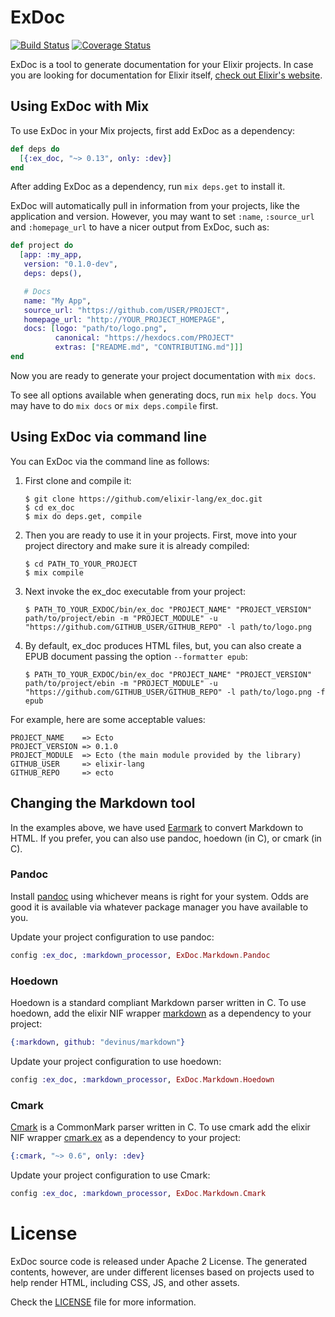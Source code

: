 # ExDoc

[![Build Status](https://secure.travis-ci.org/elixir-lang/ex_doc.svg?branch=master "Build Status")][build-status]
[![Coverage Status](https://coveralls.io/repos/elixir-lang/ex_doc/badge.svg?branch=master&service=github)][coverage-status]

ExDoc is a tool to generate documentation for your Elixir projects. In case you are looking for documentation for Elixir itself, [check out Elixir's website][elixir-lang].

## Using ExDoc with Mix

To use ExDoc in your Mix projects, first add ExDoc as a dependency:

```elixir
def deps do
  [{:ex_doc, "~> 0.13", only: :dev}]
end
```

After adding ExDoc as a dependency, run `mix deps.get` to install it.

ExDoc will automatically pull in information from your projects, like the application and version. However, you may want to set `:name`, `:source_url` and `:homepage_url` to have a nicer output from ExDoc, such as:

```elixir
def project do
  [app: :my_app,
   version: "0.1.0-dev",
   deps: deps(),

   # Docs
   name: "My App",
   source_url: "https://github.com/USER/PROJECT",
   homepage_url: "http://YOUR_PROJECT_HOMEPAGE",
   docs: [logo: "path/to/logo.png",
          canonical: "https://hexdocs.com/PROJECT"
          extras: ["README.md", "CONTRIBUTING.md"]]]
end
```

Now you are ready to generate your project documentation with `mix docs`.

To see all options available when generating docs, run `mix help docs`.   You may have to do `mix docs` or `mix deps.compile` first.

## Using ExDoc via command line

You can ExDoc via the command line as follows:

1. First clone and compile it:

    ```console
    $ git clone https://github.com/elixir-lang/ex_doc.git
    $ cd ex_doc
    $ mix do deps.get, compile
    ```

2. Then you are ready to use it in your projects. First, move into your project directory and make sure it is already compiled:

    ```console
    $ cd PATH_TO_YOUR_PROJECT
    $ mix compile
    ```

3. Next invoke the ex_doc executable from your project:

    ```console
    $ PATH_TO_YOUR_EXDOC/bin/ex_doc "PROJECT_NAME" "PROJECT_VERSION" path/to/project/ebin -m "PROJECT_MODULE" -u "https://github.com/GITHUB_USER/GITHUB_REPO" -l path/to/logo.png
    ```

4. By default, ex_doc produces HTML files, but, you can also create a EPUB document passing the option `--formatter epub`:

    ```console
    $ PATH_TO_YOUR_EXDOC/bin/ex_doc "PROJECT_NAME" "PROJECT_VERSION" path/to/project/ebin -m "PROJECT_MODULE" -u "https://github.com/GITHUB_USER/GITHUB_REPO" -l path/to/logo.png -f epub
    ```

For example, here are some acceptable values:

    PROJECT_NAME    => Ecto
    PROJECT_VERSION => 0.1.0
    PROJECT_MODULE  => Ecto (the main module provided by the library)
    GITHUB_USER     => elixir-lang
    GITHUB_REPO     => ecto

## Changing the Markdown tool

In the examples above, we have used [Earmark][] to convert Markdown to HTML. If you prefer, you can also use pandoc, hoedown (in C), or cmark (in C).

### Pandoc

Install [pandoc][] using whichever means is right for your system.  Odds are good it is available via whatever package manager you have available to you.

Update your project configuration to use pandoc:

```elixir
config :ex_doc, :markdown_processor, ExDoc.Markdown.Pandoc
```

### Hoedown

Hoedown is a standard compliant Markdown parser written in C.  To use hoedown, add the elixir NIF wrapper [markdown][devinus/markdown] as a dependency to your project:

```elixir
{:markdown, github: "devinus/markdown"}
```

Update your project configuration to use hoedown:

```elixir
config :ex_doc, :markdown_processor, ExDoc.Markdown.Hoedown
```

### Cmark

[Cmark][cmark] is a CommonMark parser written in C. To use cmark add the elixir NIF wrapper [cmark.ex][cmark.ex] as a dependency to your project:

```elixir
{:cmark, "~> 0.6", only: :dev}
```

Update your project configuration to use Cmark:

```elixir
config :ex_doc, :markdown_processor, ExDoc.Markdown.Cmark
```

# License

ExDoc source code is released under Apache 2 License. The generated contents, however, are under different licenses based on projects used to help render HTML, including CSS, JS, and other assets.

Check the [LICENSE](LICENSE) file for more information.


[coverage-status]: https://coveralls.io/github/elixir-lang/ex_doc?branch=master
[build-status]: http://travis-ci.org/elixir-lang/ex_doc
[earmark]: http://github.com/pragdave/earmark
[elixir-lang]: http://elixir-lang.org/
[pandoc]: http://johnmacfarlane.net/pandoc/
[cmark]: https://github.com/jgm/cmark
[cmark.ex]: https://github.com/asaaki/cmark.ex
[devinus/markdown]: http://github.com/devinus/markdown
